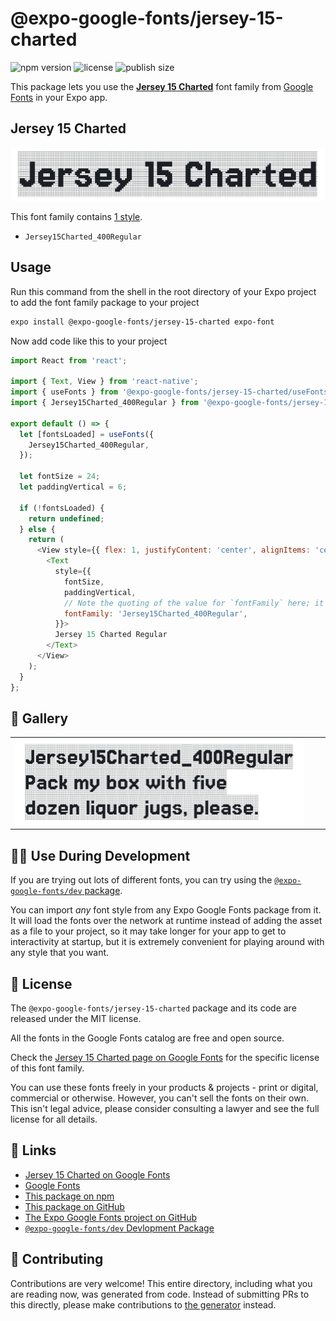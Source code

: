 # @expo-google-fonts/jersey-15-charted

![npm version](https://flat.badgen.net/npm/v/@expo-google-fonts/jersey-15-charted)
![license](https://flat.badgen.net/github/license/expo/google-fonts)
![publish size](https://flat.badgen.net/packagephobia/install/@expo-google-fonts/jersey-15-charted)

This package lets you use the [**Jersey 15 Charted**](https://fonts.google.com/specimen/Jersey+15+Charted) font family from [Google Fonts](https://fonts.google.com/) in your Expo app.

## Jersey 15 Charted

![Jersey 15 Charted](./font-family.png)

This font family contains [1 style](#-gallery).

- `Jersey15Charted_400Regular`

## Usage

Run this command from the shell in the root directory of your Expo project to add the font family package to your project
```sh
expo install @expo-google-fonts/jersey-15-charted expo-font
```

Now add code like this to your project
```js
import React from 'react';

import { Text, View } from 'react-native';
import { useFonts } from '@expo-google-fonts/jersey-15-charted/useFonts';
import { Jersey15Charted_400Regular } from '@expo-google-fonts/jersey-15-charted/400Regular';

export default () => {
  let [fontsLoaded] = useFonts({
    Jersey15Charted_400Regular,
  });

  let fontSize = 24;
  let paddingVertical = 6;

  if (!fontsLoaded) {
    return undefined;
  } else {
    return (
      <View style={{ flex: 1, justifyContent: 'center', alignItems: 'center' }}>
        <Text
          style={{
            fontSize,
            paddingVertical,
            // Note the quoting of the value for `fontFamily` here; it expects a string!
            fontFamily: 'Jersey15Charted_400Regular',
          }}>
          Jersey 15 Charted Regular
        </Text>
      </View>
    );
  }
};

```

## 🔡 Gallery


||||
|-|-|-|
|![Jersey15Charted_400Regular](./Jersey15Charted_400Regular.ttf.png)||||


## 👩‍💻 Use During Development

If you are trying out lots of different fonts, you can try using the [`@expo-google-fonts/dev` package](https://github.com/expo/google-fonts/tree/master/font-packages/dev#readme).

You can import *any* font style from any Expo Google Fonts package from it. It will load the fonts
over the network at runtime instead of adding the asset as a file to your project, so it may take longer
for your app to get to interactivity at startup, but it is extremely convenient
for playing around with any style that you want.

## 📖 License

The `@expo-google-fonts/jersey-15-charted` package and its code are released under the MIT license.

All the fonts in the Google Fonts catalog are free and open source.

Check the [Jersey 15 Charted page on Google Fonts](https://fonts.google.com/specimen/Jersey+15+Charted) for the specific license of this font family.

You can use these fonts freely in your products & projects - print or digital, commercial or otherwise. However, you can't sell the fonts on their own. This isn't legal advice, please consider consulting a lawyer and see the full license for all details.

## 🔗 Links

- [Jersey 15 Charted on Google Fonts](https://fonts.google.com/specimen/Jersey+15+Charted)
- [Google Fonts](https://fonts.google.com/)
- [This package on npm](https://www.npmjs.com/package/@expo-google-fonts/jersey-15-charted)
- [This package on GitHub](https://github.com/expo/google-fonts/tree/master/font-packages/jersey-15-charted)
- [The Expo Google Fonts project on GitHub](https://github.com/expo/google-fonts)
- [`@expo-google-fonts/dev` Devlopment Package](https://github.com/expo/google-fonts/tree/master/font-packages/dev)

## 🤝 Contributing

Contributions are very welcome! This entire directory, including what you are reading now, was generated from code. Instead of submitting PRs to this directly, please make contributions to [the generator](https://github.com/expo/google-fonts/tree/master/packages/generator) instead.
